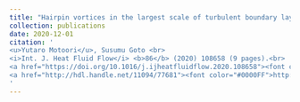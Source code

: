 ```yaml
---
title: "Hairpin vortices in the largest scale of turbulent boundary layers"
collection: publications
date: 2020-12-01
citation: '
<u>Yutaro Motoori</u>, Susumu Goto <br> 
<i>Int. J. Heat Fluid Flow</i> <b>86</b> (2020) 108658 (9 pages).<br>
<a href="https://doi.org/10.1016/j.ijheatfluidflow.2020.108658"><font color="#0000FF">https://doi.org/10.1016/j.ijheatfluidflow.2020.108658</font></a><br>
<a href="http://hdl.handle.net/11094/77681"><font color="#0000FF">http://hdl.handle.net/11094/77681</font></a> (Open Access)
'
---
```


